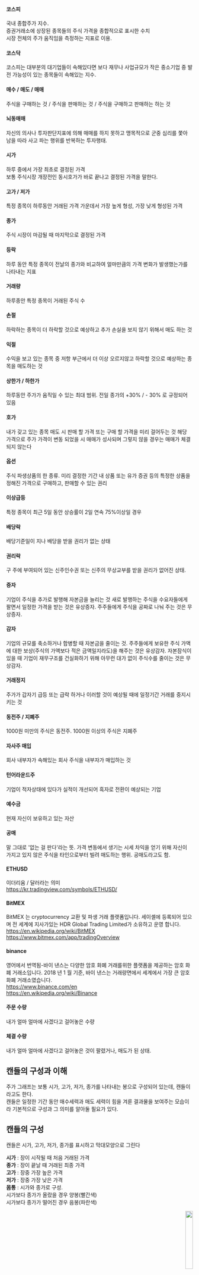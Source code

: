 #### 코스피
국내 종합주가 지수. <br />
증권거래소에 상장된 종목들의 주식 가격을 종합적으로 표시한 수치 <br />
시장 전체의 주가 움직임을 측정하는 지표로 이용. <br />

#### 코스닥
코스피는 대부분의 대기업들이 속해있다면 보다 재무나 사업규모가 작은 중소기업 중 발전 가능성이 있는 종목들이 속해있는 지수. <br />

#### 매수 / 매도 / 매매
주식을 구매하는 것 / 주식을 판매하는 것 / 주식을 구매하고 판매하는 하는 것 <br />

#### 뇌동매매
자신의 의사나 투자판단지표에 의해 매매를 하지 못하고 맹목적으로 군중 심리를 쫓아 남을 따라 사고 파는 행위를 반복하는 투자행태. <br />

#### 시가
하루 중에서 가장 최초로 결정된 가격 <br />
보통 주식시장 개장전인 동시호가가 바로 끝나고 결정된 가격을 말한다. <br />

#### 고가 / 저가
특정 종목이 하루동안 거래된 가격 가운데서 가장 높게 형성, 가장 낮게 형성된 가격 <br />

#### 종가
주식 시장이 마감될 때 마지막으로 결정된 가격 <br />

#### 등락
하루 동안 특정 종목이 전날의 종가와 비교하여 얼마만큼의 가격 변화가 발생했는가를 나타내는 지표 <br />

#### 거래량
하루종안 특정 종목이 거래된 주식 수 <br /> 

#### 손절
하락하는 종목이 더 하락할 것으로 예상하고 추가 손실을 보지 않기 위해서 매도 하는 것 <br />

#### 익절
수익을 보고 있는 종목 중 저항 부근에서 더 이상 오르지않고 하락할 것으로 예상하는 종목을 매도하는 것

#### 상한가 / 하한가
하루동안 주가가 움직일 수 있는 최대 범위. 전일 종가의 +30% / - 30% 로 규정되어 있음

#### 호가
내가 갖고 있는 종목 매도 시 판매 할 가격 또는 구매 할 가격을 미리 걸어두는 것
해당 가격으로 주가 가격이 변동 되었을 시 매매가 성사되며 그렇지 않을 경우는 매매가 체결되지 않는다

#### 옵션
주식 파생상품의 한 종류. 미리 결정한 기간 내 상품 또는 유가 증권 등의 특정한 상품을 정해진 가격으로 구매하고, 판매할 수 있는 권리

#### 이상급등
특정 종목이 최근 5일 동안 상승률이 2일 연속 75%이상일 경우

#### 배당락
배당기준일이 지나 배당을 받을 권리가 없는 상태

#### 권리락
구 주에 부여되어 있는 신주인수권 또는 신주의 무상교부를 받을 권리가 없어진 상태.

#### 증자
기업이 주식을 추가로 발행해 자본금을 늘리는 것
새로 발행하는 주식을 수요자들에게 팔면서 일정한 가격을 받는 것은 유상증자.
주주들에게 주식을 공짜로 나눠 주는 것은 무상증자.

#### 감자
기업의 규모를 축소하거나 합병할 때 자본금을 줄이는 것.
주주들에게 보유한 주식 가액에 대한 보상(주식의 가액보다 적은 금액일지라도)을 해주는 것은 유상감자.
자본잠식이 있을 때 기업이 재무구조를 건실화하기 위해 아무런 대가 없이 주식수를 줄이는 것은 무상감자.

#### 거래정지
주가가 갑자기 급등 또는 급락 하거나 이러할 것이 예상될 때에 일정기간 거래를 중지시키는 것

#### 동전주 / 지폐주
1000원 미만의 주식은 동전주. 1000원 이상의 주식은 지폐주

#### 자사주 매입
회사 내부자가 속해있는 회사 주식을 내부자가 매입하는 것

#### 턴어라운드주
기업이 적자상태에 있다가 실적이 개선되어 흑자로 전환이 예상되는 기업

#### 예수금
현재 자신이 보유하고 있는 자산

#### 공매
말 그대로 '없는 걸 판다'라는 뜻. 가격 변동에서 생기는 시세 차익을 얻기 위해 자신이 가지고 있지 않은 주식을 타인으로부터 빌려 매도하는 행위. 공매도라고도 함.

#### ETHUSD
이더리움 / 달러라는 의미 <br />
https://kr.tradingview.com/symbols/ETHUSD/ <br />

#### BitMEX
BitMEX 는 cryptocurrency 교환 및 파생 거래 플랫폼입니다. 세이셸에 등록되어 있으며 전 세계에 지사가있는 HDR Global Trading Limited가 소유하고 운영 합니다. <br />
https://en.wikipedia.org/wiki/BitMEX <br />
https://www.bitmex.com/app/tradingOverview

#### binance
영어에서 번역됨-바이 낸스는 다양한 암호 화폐 거래를위한 플랫폼을 제공하는 암호 화폐 거래소입니다. 2018 년 1 월 기준, 바이 낸스는 거래량면에서 세계에서 가장 큰 암호 화폐 거래소였습니다. <br />
https://www.binance.com/en <br />
https://en.wikipedia.org/wiki/Binance <br />

#### 주문 수량
내가 얼마 얼마에 사겠다고 걸어놓은 수량

#### 체결 수량
내가 얼마 얼마에 사겠다고 걸어놓은 것이 팔렸거나, 매도가 된 상태.

## 캔들의 구성과 이해

주가 그래프는 보통 시가, 고가, 저가, 종가를 나타내는 봉으로 구성되어 있는데, 캔들이라고도 한다. <br />
캔들은 일정한 기간 동안 매수세력과 매도 세력이 힘을 겨룬 결과물을 보여주는 모습이라 기본적으로 구성과 그 의미를 알아둘 필요가 있다. <br />

## 캔들의 구성

캔들은 시가, 고가, 저가, 종가를 표시하고 막대모양으로 그린다

**시가** : 장이 시작될 때 처음 거래된 가격 <br />
**종가** : 장이 끝날 때 거래된 최종 가격 <br />
**고가** : 장중 가장 높은 가격 <br />
**저가** : 장중 가장 낮은 가격 <br />
**몸통** : 시가와 종가로 구성. <br />
           시가보다 종가가 올랐을 경우 양봉(빨간색) <br />
           시가보다 종가가 떨어진 경우 음봉(파란색) <br />
           <p align = "right"> <img src = "https://t1.daumcdn.net/cfile/tistory/2223A34B579736F531" width = 20%> </img></p>
**꼬리** : 장중에 시가나 종가를 벗어나는 가격. <br />
  * 윗꼬리 - 양봉일 경우 종가보다 높았던 가격, 음봉일 경우 시가보다 높았던 가격.<br /> 
  * 아랫꼬리 - 양봉일 경우 시가보다 낮았던 가격, 음봉일 경우 종가보다 낮았던 가격.<br />

## 캔들의 이해
**빨간색 캔들 - 양봉** / 시가보다 종가가 높다 <br />
**파란색 캔들 - 음봉** / 시가보다 종가가 낮다 <br />
<p align = "center"> <img src = "https://t1.daumcdn.net/cfile/tistory/2743A74B579736F611" width = 20%> </img></p>

캔들의 그림을 보면 아시다시피, 양봉과 음봉의 저가와 고가는 같지만, 시가와 종가의 위치가 다르다는 차이점을 띄고 있다. <br />

### (참조)
양봉은 시가보다 종가가 상승했다는 의미이지 반드시 전일보다 상승했다는 의미는 아님. <br />
양봉이라도 전일보다 하락한 경우도 있다. <br />
음봉도 마찬가지. 시가보다 종가가 떨어졌다는 의미일 뿐 반드시 전일보다 하락했다는 의미는 아님. <br />

이 외에도 위 꼬리만 달렸거나, 아래꼬리만 달린 양봉/음봉의 캔들도 있다 ( 시가와 저가, 종가 등이 같은 위치) <br />
<p align = "center"> <img src = "https://t1.daumcdn.net/cfile/tistory/2764DB4E57973ACB38" width = 20%> </img></p>
위꼬리가 달린 양봉 - 매수세력이 강했지만 장중 매도세력의 저항을 받음 <br />
아래꼬리가 달린 양봉 - 장중 밀리던 가격이 매수세력의 지지를 받아 상승 <br />
위꼬리가 달린 음봉 - 장중 매수세력이 상승 시도했으나 매도세력에 의해 좌절 <br />
아래꼬리가 달린 음봉 - 장중에 매수세력의 저항을 받아 추가 하락이 저지 <br />

## 캔들의 구분
캔들은 작성기간에 따라 일봉, 주봉, 월봉으로 나뉜다 <br />
**일봉** : 하루 동안의 주가의 등락을 나타냄 <br />
**주봉** : 일주일 동안의 주가의 등락을 나타냄 <br />
**월봉** : 한 달 동안의 주가의 등락을 나타냄 <br />

## Reference
* [1boon](https://1boon.kakao.com/cidermics/1267)
* [참고자료](https://wkahd.tistory.com/27)
* [캔들의 이해](https://wkahd.tistory.com/30?category=569232)
